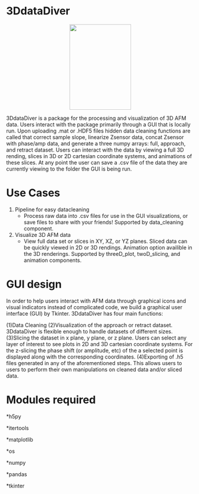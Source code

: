 # 3DdataDiver
<p align="center">
<img src="https://raw.githubusercontent.com/EdwardZheng0312/VisualanalysisAFM/master/doc/deep-diver.png" width="165" height="229">
</p>
3DdataDiver is a package for the processing and visualization of 3D AFM data.  Users interact with the package primarily through
a GUI that is locally run.  Upon uploading .mat or .HDF5 files hidden data cleaning functions are called that correct sample slope,
linearize Zsensor data, concat Zsensor with phase/amp data, and generate a three numpy arrays: full, approach, and retract dataset.
Users can interact with the data by viewing a full 3D rending, slices in 3D or 2D cartesian coordinate systems, and animations of
these slices.  At any point the user can save a .csv file of the data they are currently viewing to the folder the GUI is being
run.

# Use Cases
1. Pipeline for easy datacleaning
	* Process raw data into .csv files for use in the GUI visualizations, or save files to share with your friends!  Supported
	by data_cleaning component.
2. Visualize 3D AFM data
	* View full data set or slices in XY, XZ, or YZ planes.  Sliced data can be quickly viewed in 2D or 3D rendings.  Animation
	option availible in the 3D renderings. Supported by threeD_plot, twoD_slicing, and  animation components.   

# GUI design
In  order to help users interact with AFM data  through graphical icons and visual indicators instead of complicated code, we build a graphical user interface (GUI) by Tkinter.
3DdataDiver has four main functions:

(1)Data Cleaning 
(2)Visualization of the approach or retract dataset.  3DdataDiver is flexible enough to handle datasets of different sizes. 
(3)Slicing the dataset in x plane, y plane, or z plane.  Users can select any layer of interest to see plots in 2D and 3D  cartesian coordinate systems. For the z-slicing the phase shift (or amplitude, etc) of the a selected point is displayed along with the corresponding coordinates.
(4)Exporting of .h5 files generated in any of the aforementioned steps.  This allows users to users to perform their own manipulations on cleaned data and/or sliced data.

# Modules required
*h5py

*itertools

*matplotlib

*os

*numpy

*pandas

*tkinter
